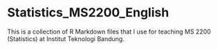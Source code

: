 # Statistics_MS2200_English
This is a collection of R Markdown files that I use for teaching MS 2200 (Statistics) at Institut Teknologi Bandung. 
